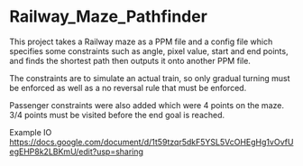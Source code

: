 # Railway_Maze_Pathfinder
This project takes a Railway maze as a PPM file and a config file which specifies some constraints such as angle, pixel value, start and end points, 
and finds the shortest path then outputs it onto another PPM file.

The constraints are to simulate an actual train, so only gradual turning must be enforced as well as a no reversal rule that must be enforced.

Passenger constraints were also added which were 4 points on the maze. 3/4 points must be visited before the end goal is reached. 

Example IO
https://docs.google.com/document/d/1t59tzqr5dkF5YSL5VcOHEgHg1vOvfUegEHP8k2LBKmU/edit?usp=sharing

